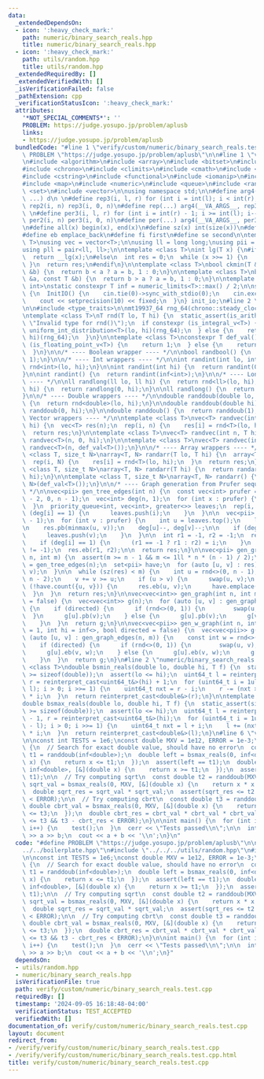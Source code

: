 ```yaml
---
data:
  _extendedDependsOn:
  - icon: ':heavy_check_mark:'
    path: numeric/binary_search_reals.hpp
    title: numeric/binary_search_reals.hpp
  - icon: ':heavy_check_mark:'
    path: utils/random.hpp
    title: utils/random.hpp
  _extendedRequiredBy: []
  _extendedVerifiedWith: []
  _isVerificationFailed: false
  _pathExtension: cpp
  _verificationStatusIcon: ':heavy_check_mark:'
  attributes:
    '*NOT_SPECIAL_COMMENTS*': ''
    PROBLEM: https://judge.yosupo.jp/problem/aplusb
    links:
    - https://judge.yosupo.jp/problem/aplusb
  bundledCode: "#line 1 \"verify/custom/numeric/binary_search_reals.test.cpp\"\n#define\
    \ PROBLEM \"https://judge.yosupo.jp/problem/aplusb\"\n\n#line 1 \"verify/boilerplate.hpp\"\
    \n#include <algorithm>\n#include <array>\n#include <bitset>\n#include <cassert>\n\
    #include <chrono>\n#include <climits>\n#include <cmath>\n#include <cstdint>\n\
    #include <cstring>\n#include <functional>\n#include <iomanip>\n#include <iostream>\n\
    #include <map>\n#include <numeric>\n#include <queue>\n#include <random>\n#include\
    \ <set>\n#include <vector>\n\nusing namespace std;\n\n#define arg4(a, b, c, d,\
    \ ...) d\n \n#define rep3(i, l, r) for (int i = int(l); i < int(r); i++)\n#define\
    \ rep2(i, n) rep3(i, 0, n)\n#define rep(...) arg4(__VA_ARGS__, rep3, rep2) (__VA_ARGS__)\n\
    \ \n#define per3(i, l, r) for (int i = int(r) - 1; i >= int(l); i--)\n#define\
    \ per2(i, n) per3(i, 0, n)\n#define per(...) arg4(__VA_ARGS__, per3, per2) (__VA_ARGS__)\n\
    \n#define all(x) begin(x), end(x)\n#define sz(x) int(size(x))\n#define pb push_back\n\
    #define eb emplace_back\n#define fi first\n#define se second\n\ntemplate <class\
    \ T>\nusing vec = vector<T>;\n\nusing ll = long long;\nusing pii = pair<int, int>;\n\
    using pll = pair<ll, ll>;\n\ntemplate <class T>\nint lg(T x) {\n#if __has_builtin(__lg)\n\
    \  return __lg(x);\n#else\n  int res = 0;\n  while (x >>= 1) {\n    res++;\n \
    \ }\n  return res;\n#endif\n}\n\ntemplate <class T>\nbool ckmin(T &a, const T\
    \ &b) {\n  return b < a ? a = b, 1 : 0;\n}\n\ntemplate <class T>\nbool ckmax(T\
    \ &a, const T &b) {\n  return b > a ? a = b, 1 : 0;\n}\n\ntemplate <class T =\
    \ int>\nstatic constexpr T inf = numeric_limits<T>::max() / 2;\n\nstruct InitIO\
    \ {\n  InitIO() {\n    cin.tie(0)->sync_with_stdio(0);\n    cin.exceptions(cin.failbit);\n\
    \    cout << setprecision(10) << fixed;\n  }\n} init_io;\n#line 2 \"utils/random.hpp\"\
    \n\n#include <type_traits>\n\nmt19937_64 rng_64(chrono::steady_clock::now().time_since_epoch().count());\n\
    \ntemplate <class T>\nT rnd(T lo, T hi) {\n  static_assert(is_arithmetic_v<T>,\
    \ \"Invalid type for rnd()\");\n  if constexpr (is_integral_v<T>) {\n    return\
    \ uniform_int_distribution<T>(lo, hi)(rng_64);\n  } else {\n    return uniform_real_distribution<T>(lo,\
    \ hi)(rng_64);\n  }\n}\n\ntemplate <class T>\nconstexpr T def_val() {\n  if constexpr\
    \ (is_floating_point_v<T>) {\n    return 1;\n  } else {\n    return inf<T>;\n\
    \  }\n}\n\n/* ---- Boolean wrapper ---- */\n\nbool randbool() {\n  return rnd<int>(0,\
    \ 1);\n}\n\n/* ---- Int wrappers ---- */\n\nint randint(int lo, int hi) {\n  return\
    \ rnd<int>(lo, hi);\n}\n\nint randint(int hi) {\n  return randint(0, hi - 1);\n\
    }\n\nint randint() {\n  return randint(inf<int>);\n}\n\n/* ---- Long long wrappers\
    \ ---- */\n\nll randlong(ll lo, ll hi) {\n  return rnd<ll>(lo, hi);\n}\n\nll randlong(ll\
    \ hi) {\n  return randlong(0, hi);\n}\n\nll randlong() {\n  return randlong(inf<ll>);\n\
    }\n\n/* ---- Double wrappers ---- */\n\ndouble randdoub(double lo, double hi)\
    \ {\n  return rnd<double>(lo, hi);\n}\n\ndouble randdoub(double hi) {\n  return\
    \ randdoub(0, hi);\n}\n\ndouble randdoub() {\n  return randdoub(1);\n}\n\n/* ----\
    \ Vector wrappers ---- */\n\ntemplate <class T>\nvec<T> randvec(int n, T lo, T\
    \ hi) {\n  vec<T> res(n);\n  rep(i, n) {\n    res[i] = rnd<T>(lo, hi);\n  }\n\
    \  return res;\n}\n\ntemplate <class T>\nvec<T> randvec(int n, T hi) {\n  return\
    \ randvec<T>(n, 0, hi);\n}\n\ntemplate <class T>\nvec<T> randvec(int n) {\n  return\
    \ randvec<T>(n, def_val<T>());\n}\n\n/* ---- Array wrappers ---- */\n\ntemplate\
    \ <class T, size_t N>\narray<T, N> randarr(T lo, T hi) {\n  array<T, N> res;\n\
    \  rep(i, N) {\n    res[i] = rnd<T>(lo, hi);\n  }\n  return res;\n}\n\ntemplate\
    \ <class T, size_t N>\narray<T, N> randarr(T hi) {\n  return randarr<T, N>(0,\
    \ hi);\n}\n\ntemplate <class T, size_t N>\narray<T, N> randarr() {\n  return randarr<T,\
    \ N>(def_val<T>());\n}\n\n/* ---- Graph generation from Prufer sequences ----\
    \ */\n\nvec<pii> gen_tree_edges(int n) {\n  const vec<int> prufer = randvec(n\
    \ - 2, 0, n - 1);\n  vec<int> deg(n, 1);\n  for (int x : prufer) {\n    deg[x]++;\n\
    \  }\n  priority_queue<int, vec<int>, greater<>> leaves;\n  rep(i, n) {\n    if\
    \ (deg[i] == 1) {\n      leaves.push(i);\n    }\n  }\n\n  vec<pii> res;\n  res.reserve(n\
    \ - 1);\n  for (int v : prufer) {\n    int u = leaves.top();\n    leaves.pop();\n\
    \n    res.pb(minmax(u, v));\n    deg[u]--, deg[v]--;\n\n    if (deg[v] == 1) {\n\
    \      leaves.push(v);\n    }\n  }\n\n  int r1 = -1, r2 = -1;\n  rep(i, n) {\n\
    \    if (deg[i] == 1) {\n      (r1 == -1 ? r1 : r2) = i;\n    }\n  }\n  assert(r2\
    \ != -1);\n  res.eb(r1, r2);\n\n  return res;\n}\n\nvec<pii> gen_graph_edges(int\
    \ n, int m) {\n  assert(m >= n - 1 && m <= 1ll * n * (n - 1) / 2);\n\n  auto res\
    \ = gen_tree_edges(n);\n  set<pii> have;\n  for (auto [u, v] : res) {\n    have.emplace(u,\
    \ v);\n  }\n\n  while (sz(res) < m) {\n    int u = rnd<>(0, n - 1), v = rnd<>(0,\
    \ n - 2);\n    v += v >= u;\n    if (u > v) {\n      swap(u, v);\n    }\n    if\
    \ (!have.count({u, v})) {\n      res.eb(u, v);\n      have.emplace(u, v);\n  \
    \  }\n  }\n  return res;\n}\n\nvec<vec<int>> gen_graph(int n, int m, bool directed\
    \ = false) {\n  vec<vec<int>> g(n);\n  for (auto [u, v] : gen_graph_edges(n, m))\
    \ {\n    if (directed) {\n      if (rnd<>(0, 1)) {\n        swap(u, v);\n    \
    \  }\n      g[u].pb(v);\n    } else {\n      g[u].pb(v);\n      g[v].pb(u);\n\
    \    }\n  }\n  return g;\n}\n\nvec<vec<pii>> gen_w_graph(int n, int m, int lo\
    \ = 1, int hi = inf<>, bool directed = false) {\n  vec<vec<pii>> g(n);\n  for\
    \ (auto [u, v] : gen_graph_edges(n, m)) {\n    const int w = rnd<>(lo, hi);\n\
    \    if (directed) {\n      if (rnd<>(0, 1)) {\n        swap(u, v);\n      }\n\
    \      g[u].eb(v, w);\n    } else {\n      g[u].eb(v, w);\n      g[v].eb(u, w);\n\
    \    }\n  }\n  return g;\n}\n#line 2 \"numeric/binary_search_reals.hpp\"\n\ntemplate\
    \ <class T>\ndouble bsmin_reals(double lo, double hi, T f) {\n  static_assert(sizeof(uint64_t)\
    \ >= sizeof(double));\n  assert(lo <= hi);\n  uint64_t l = reinterpret_cast<uint64_t&>(lo),\
    \ r = reinterpret_cast<uint64_t&>(hi) + 1;\n  for (uint64_t i = 1ull << lg(r -\
    \ l); i > 0; i >>= 1) {\n    uint64_t nxt = r - i;\n    r -= (nxt >= l && f(reinterpret_cast<double&>(nxt)))\
    \ * i;\n  }\n  return reinterpret_cast<double&>(r);\n}\n\ntemplate <class T>\n\
    double bsmax_reals(double lo, double hi, T f) {\n  static_assert(sizeof(uint64_t)\
    \ >= sizeof(double));\n  assert(lo <= hi);\n  uint64_t l = reinterpret_cast<uint64_t&>(lo)\
    \ - 1, r = reinterpret_cast<uint64_t&>(hi);\n  for (uint64_t i = 1ull << lg(r\
    \ - l); i > 0; i >>= 1) {\n    uint64_t nxt = l + i;\n    l += (nxt <= r && f(reinterpret_cast<double&>(nxt)))\
    \ * i;\n  }\n  return reinterpret_cast<double&>(l);\n}\n#line 6 \"verify/custom/numeric/binary_search_reals.test.cpp\"\
    \n\nconst int TESTS = 1e6;\nconst double MXV = 1e12, ERROR = 1e-3;\n\nvoid test()\
    \ {\n  // Search for exact double value, should have no error\n  const double\
    \ t1 = randdoub(inf<double>);\n  double left = bsmax_reals(0, inf<double>, [&](double\
    \ x) {\n    return x <= t1;\n  });\n  assert(left == t1);\n  double right = bsmin_reals(0,\
    \ inf<double>, [&](double x) {\n    return x >= t1;\n  });\n  assert(right ==\
    \ t1);\n\n  // Try computing sqrt\n  const double t2 = randdoub(MXV);\n  double\
    \ sqrt_val = bsmax_reals(0, MXV, [&](double x) {\n    return x * x <= t2;\n  });\n\
    \  double sqrt_res = sqrt_val * sqrt_val;\n  assert(sqrt_res <= t2 && t2 - sqrt_res\
    \ < ERROR);\n\n  // Try computing cbrt\n  const double t3 = randdoub(MXV);\n \
    \ double cbrt_val = bsmax_reals(0, MXV, [&](double x) {\n    return x * x * x\
    \ <= t3;\n  });\n  double cbrt_res = cbrt_val * cbrt_val * cbrt_val;\n  assert(cbrt_res\
    \ <= t3 && t3 - cbrt_res < ERROR);\n}\n\nint main() {\n  for (int i = 0; i < TESTS;\
    \ i++) {\n    test();\n  }\n  cerr << \"Tests passed\\n\";\n\n  int a, b;\n  cin\
    \ >> a >> b;\n  cout << a + b << '\\n';\n}\n"
  code: "#define PROBLEM \"https://judge.yosupo.jp/problem/aplusb\"\n\n#include \"\
    ../../boilerplate.hpp\"\n#include \"../../../utils/random.hpp\"\n#include \"../../../numeric/binary_search_reals.hpp\"\
    \n\nconst int TESTS = 1e6;\nconst double MXV = 1e12, ERROR = 1e-3;\n\nvoid test()\
    \ {\n  // Search for exact double value, should have no error\n  const double\
    \ t1 = randdoub(inf<double>);\n  double left = bsmax_reals(0, inf<double>, [&](double\
    \ x) {\n    return x <= t1;\n  });\n  assert(left == t1);\n  double right = bsmin_reals(0,\
    \ inf<double>, [&](double x) {\n    return x >= t1;\n  });\n  assert(right ==\
    \ t1);\n\n  // Try computing sqrt\n  const double t2 = randdoub(MXV);\n  double\
    \ sqrt_val = bsmax_reals(0, MXV, [&](double x) {\n    return x * x <= t2;\n  });\n\
    \  double sqrt_res = sqrt_val * sqrt_val;\n  assert(sqrt_res <= t2 && t2 - sqrt_res\
    \ < ERROR);\n\n  // Try computing cbrt\n  const double t3 = randdoub(MXV);\n \
    \ double cbrt_val = bsmax_reals(0, MXV, [&](double x) {\n    return x * x * x\
    \ <= t3;\n  });\n  double cbrt_res = cbrt_val * cbrt_val * cbrt_val;\n  assert(cbrt_res\
    \ <= t3 && t3 - cbrt_res < ERROR);\n}\n\nint main() {\n  for (int i = 0; i < TESTS;\
    \ i++) {\n    test();\n  }\n  cerr << \"Tests passed\\n\";\n\n  int a, b;\n  cin\
    \ >> a >> b;\n  cout << a + b << '\\n';\n}"
  dependsOn:
  - utils/random.hpp
  - numeric/binary_search_reals.hpp
  isVerificationFile: true
  path: verify/custom/numeric/binary_search_reals.test.cpp
  requiredBy: []
  timestamp: '2024-09-05 16:18:48-04:00'
  verificationStatus: TEST_ACCEPTED
  verifiedWith: []
documentation_of: verify/custom/numeric/binary_search_reals.test.cpp
layout: document
redirect_from:
- /verify/verify/custom/numeric/binary_search_reals.test.cpp
- /verify/verify/custom/numeric/binary_search_reals.test.cpp.html
title: verify/custom/numeric/binary_search_reals.test.cpp
---
```

